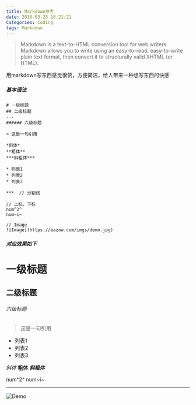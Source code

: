 ```yaml
---
title: Markdown参考
date: 2016-03-25 16:21:21
Categories: Coding
tags: Markdown
---
```


> Markdown is a text-to-HTML conversion tool for web writers. Markdown allows you to write using an easy-to-read, easy-to-write plain text format, then convert it to structurally valid XHTML (or HTML).

用markdown写东西感觉很赞，方便简洁，给人带来一种想写东西的快感

##### 基本语法

```
# 一级标题
## 二级标题
...
###### 六级标题

> 这是一句引用

*斜体*
**粗体**
***斜粗体***

* 列表1
* 列表2
* 列表3

***  // 分割线

// 上标，下标
num^2^
num~i~

// Image
![Image](https://eazow.com/imgs/demo.jpg)  
```
##### 对应效果如下

# 一级标题
## 二级标题
###### 六级标题

> 这是一句引用

* 列表1
* 列表2
* 列表3

*斜体*
**粗体**
***斜粗体***

num^2^
num~i~

***

![Demo](/images/markdown-demo.jpg)
